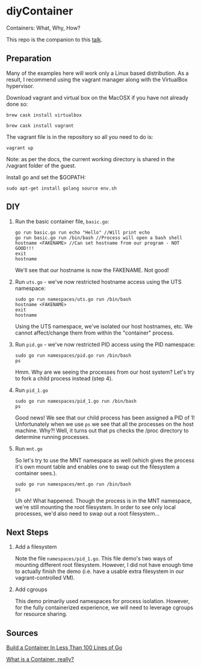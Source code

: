 # diyContainer

Containers: What, Why, How?

This repo is the companion to this [talk](https://github.com/si74/diyContainer). 

## Preparation

Many of the examples here will work only a Linux based distribution.
As a result, I recommend using the vagrant manager along with the VirtualBox hypervisor.

Download vagrant and virtual box on the MacOSX if you have not already done so:

`brew cask install virtualbox`

`brew cask install vagrant`

The vagrant file is in the repository so all you need to do is:

`vagrant up`

Note: as per the docs, the current working directory is shared in the /vagrant folder of the guest.

Install go and set the $GOPATH:

`sudo apt-get install golang
source env.sh`

## DIY

1. Run the basic container file, `basic.go`:

   ```
   go run basic.go run echo "Hello" //Will print echo  
   go run basic.go run /bin/bash //Process will open a bash shell  
   hostname <FAKENAME> //Can set hostname from our program - NOT GOOD!!!  
   exit  
   hostname
   ```

   We'll see that our hostname is now the FAKENAME. Not good!

2. Run `uts.go` - we've now restricted hostname access using the UTS namespace:

   ```  
   sudo go run namespaces/uts.go run /bin/bash  
   hostname <FAKENAME>  
   exit  
   hostname
   ```  

   Using the UTS namespace, we've isolated our host hostnames, etc. We cannot affect/change them from within the "container" process.

3. Run `pid.go` - we've now restricted PID access using the PID namespace:

   ```  
   sudo go run namespaces/pid.go run /bin/bash  
   ps  
   ```  

   Hmm. Why are we seeing the processes from our host system? Let's try to fork a child process instead (step 4).

4. Run `pid_1.go`

   ```
   sudo go run namespaces/pid_1.go run /bin/bash  
   ps  
   ```

   Good news! We see that our child process has been assigned a PID of 1! Unfortunately when we use `ps` we see that all the processes on the host machine. Why?! Well, it turns out that ps checks the /proc directory to determine running processes.

5. Run `mnt.go`

   So let's try to use the MNT namespace as well (which gives the process it's own mount table and enables one to swap out the filesystem a container sees.).

   ```
   sudo go run namespaces/mnt.go run /bin/bash
   ps
   ```

   Uh oh! What happened. Though the process is in the MNT namespace, we're still mounting the root filesystem. In order to see only local processes, we'd also need to swap out a root filesystem...

## Next Steps

1. Add a filesystem

   Note the file `namespaces/pid_1.go`. This file demo's two ways of mounting different root filesystem. However, I did not have enough time to actually finish the demo (i.e. have a usable extra filesystem in our vagrant-controlled VM).

2. Add cgroups

   This demo primarily used namespaces for process isolation. However, for the fully
   containerized experience, we will need to leverage cgroups for resource sharing.

## Sources

[Build a Container In Less Than 100 Lines of Go](https://www.infoq.com/articles/build-a-container-golang)

[What is a Container, really?](https://www.youtube.com/watch?v=HPuvDm8IC-4)
